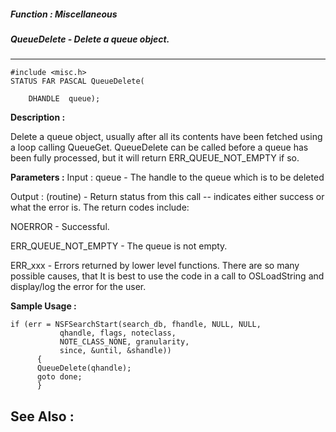 ##### Function : Miscellaneous
##### QueueDelete - Delete a queue object.
---
```
#include <misc.h>
STATUS FAR PASCAL QueueDelete(

	DHANDLE  queue);
```
**Description :**

Delete a queue object, usually after all its contents have been fetched using a 
loop calling QueueGet.  QueueDelete can be called before a queue has been fully 
processed, but it will return ERR_QUEUE_NOT_EMPTY if so.

**Parameters :**
Input :
queue  -  The handle to the queue which is to be deleted

Output :
(routine)  -  Return status from this call -- indicates either success or what the error is. The return codes include:

NOERROR - Successful.

ERR_QUEUE_NOT_EMPTY - The queue is not empty.

ERR_xxx - Errors returned by lower level functions.  There are so many possible causes, that It is best to use the code in a call to OSLoadString and display/log the error for the user.



**Sample Usage :**
```
if (err = NSFSearchStart(search_db, fhandle, NULL, NULL,
           qhandle, flags, noteclass,
           NOTE_CLASS_NONE, granularity,
           since, &until, &shandle))
      {
      QueueDelete(qhandle);
      goto done;
      }
```
**See Also :**
---
